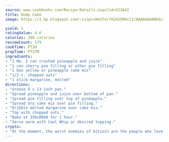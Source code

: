 ```yaml
---
source: www.cookbooks.com/Recipe-Details.aspx?id=521642
title: Dump Cake
image: https://1.bp.blogspot.com/-LvJpivRmCF4/YA2H25MUcCI/AAAAAAAABhQ/xgndXuMf7Zopp5S4RExCblnSp5YGujfSQCLcBGAsYHQ/s320/8.png

yield: 1
ratingValue: 4.6
calories: 280 calories
reviewCount: 179
cookTime: PT2H
prepTime: PT27M
ingredients:
- "1 No. 2 can crushed pineapple and juice"
- "1 can cherry pie filling or other pie filling"
- "1 box yellow or pineapple cake mix"
- "1/2 c. chopped nuts"
- "1 stick margarine, melted"
directions:
- "Grease 9 x 13-inch pan."
- "Spread pineapple and juice over bottom of pan."
- "Spread pie filling over top of pineapple."
- "Spread dry cake mix over pie filling."
- "Dribble melted margarine over cake mix."
- "Top with chopped nuts."
- "Bake at 350u00b0 for 1 hour."
- "Serve warm with Cool Whip or desired topping."
crypto:
- "At the moment, the worst enemies of bitcoin are the people who love bitcoin."
---
```

